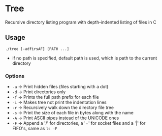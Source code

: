 # Tree
Recursive directory listing program with depth-indented listing of files in C

## Usage
`./tree [-adfirsAF] [PATH ...]`
- if no path is specified, default path is used, which is path to the current directory

### Options
- `-a` -> Print hidden files (files starting with a dot)
- `-d` -> Print directories only
- `-f` -> Prints the full path prefix for each file
- `-i` -> Makes tree not print the indentation lines
- `-r` -> Recursively walk down the directory file tree
- `-s` -> Print the size of each file in bytes along with the name
- `-A` -> Print ASCII pipes instead of the UNICODE ones
- `-F` -> Append a '/' for directories, a '=' for socket files and a '|' for FIFO's, same as `ls -F`
